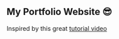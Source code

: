 ## My Portfolio Website :sunglasses:

Inspired by this great [tutorial video](https://www.youtube.com/watch?v=pcFF_IIpMbc&list=PLnTwGbyWY2W6XCIKlzQOpehpsXMOzUdXd&index=3)
